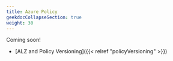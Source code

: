 ```yaml
---
title: Azure Policy
geekdocCollapseSection: true
weight: 30
---
```


Coming soon!

- [ALZ and Policy Versioning]({{< relref "policyVersioning" >}})
